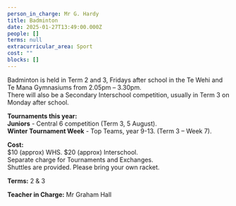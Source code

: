 ```yaml
---
person_in_charge: Mr G. Hardy
title: Badminton
date: 2025-01-27T13:49:00.000Z
people: []
terms: null
extracurricular_area: Sport
cost: ""
blocks: []
---
```

Badminton is held in Term 2 and 3, Fridays after school in the Te Wehi and Te Mana 
Gymnasiums from 2.05pm – 3.30pm.  
There will also be a Secondary Interschool     competition, usually in Term 3 on Monday after school.  


**Tournaments this year:**  
**Juniors** - Central 6 competition (Term 3, 5 August).  
**Winter Tournament Week** - Top Teams, year 9-13. (Term 3 – Week 7).  

**Cost:**  
$10 (approx) WHS.   $20 (approx) Interschool.  
Separate charge for Tournaments and Exchanges.  
Shuttles are provided.   Please bring your own racket.

**Terms:** 2 & 3  

**Teacher in Charge:**  Mr Graham Hall 



